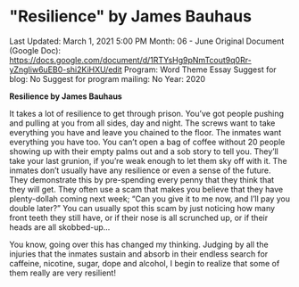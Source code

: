 # "Resilience" by James Bauhaus

Last Updated: March 1, 2021 5:00 PM
Month: 06 - June
Original Document (Google Doc): https://docs.google.com/document/d/1RTYsHg9pNmTcout9q0Rr-yZngIiw6uEB0-shi2KiHXU/edit
Program: Word Theme Essay
Suggest for blog: No
Suggest for program mailing: No
Year: 2020

**Resilience by James Bauhaus**

It takes a lot of resilience to get through prison. You’ve got people pushing and pulling at you from all sides, day and night. The screws want to take everything you have and leave you chained to the floor. The inmates want everything you have too. You can’t open a bag of coffee without 20 people showing up with their empty palms out and a sob story to tell you. They’ll take your last grunion, if you’re weak enough to let them sky off with it. The inmates don’t usually have any resilience or even a sense of the future. They demonstrate this by pre-spending every penny that they think that they will get. They often use a scam that makes you believe that they have plenty-dollah coming next week; “Can you give it to me now, and I’ll pay you double later?” You can usually spot this scam by just noticing how many front teeth they still have, or if their nose is all scrunched up, or if their heads are all skobbed-up…

You know, going over this has changed my thinking. Judging by all the injuries that the inmates sustain and absorb in their endless search for caffeine, nicotine, sugar, dope and alcohol, I begin to realize that some of them really are very resilient!